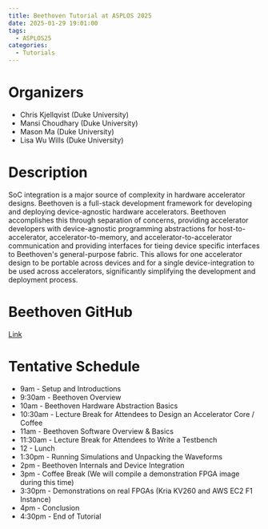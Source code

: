 ```yaml
---
title: Beethoven Tutorial at ASPLOS 2025
date: 2025-01-29 19:01:00
tags:
  - ASPLOS25
categories:
  - Tutorials
---
```


# Organizers

- Chris Kjellqvist (Duke University)
- Mansi Choudhary (Duke University)
- Mason Ma (Duke University)
- Lisa Wu Wills (Duke University)

# Description

SoC integration is a major source of complexity in hardware accelerator designs.
Beethoven is a full-stack development framework for developing and deploying device-agnostic hardware accelerators.
Beethoven accomplishes this through separation of concerns, providing accelerator developers with device-agnostic programming abstractions for host-to-accelerator, accelerator-to-memory, and accelerator-to-accelerator communication and providing interfaces for tieing device specific interfaces to Beethoven's general-purpose fabric.
This allows for one accelerator design to be portable across devices and for a single device-integration to be used across accelerators, significantly simplifying the development and deployment process. 

# Beethoven GitHub

[Link](https://github.com/Composer-Team/Composer/blob/main/doc/index.md)

# Tentative Schedule

- 9am	- Setup and Introductions
- 9:30am 	- Beethoven Overview
- 10am	- Beethoven Hardware Abstraction Basics
- 10:30am	- Lecture Break for Attendees to Design an Accelerator Core / Coffee
- 11am	- Beethoven Software Overview & Basics
- 11:30am	- Lecture Break for Attendees to Write a Testbench
- 12	- Lunch
- 1:30pm	- Running Simulations and Unpacking the Waveforms
- 2pm	- Beethoven Internals and Device Integration
- 3pm	- Coffee Break (We will compile a demonstration FPGA image during this time)
- 3:30pm	- Demonstrations on real FPGAs (Kria KV260 and AWS EC2 F1 Instance)
- 4pm	- Conclusion
- 4:30pm	- End of Tutorial

